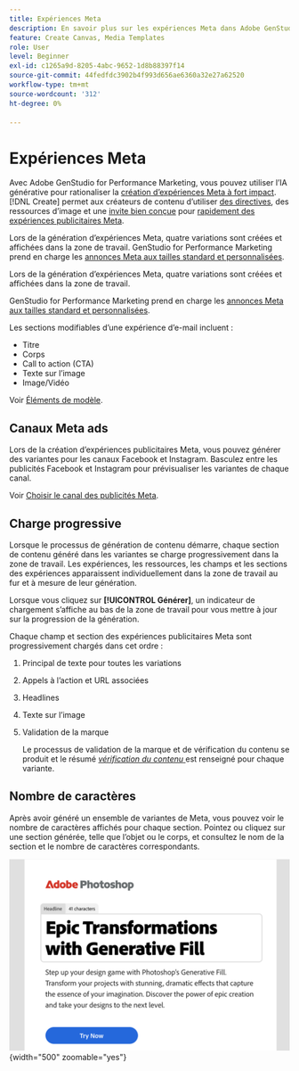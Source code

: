 ```yaml
---
title: Expériences Meta
description: En savoir plus sur les expériences Meta dans Adobe GenStudio for Performance Marketing.
feature: Create Canvas, Media Templates
role: User
level: Beginner
exl-id: c1265a9d-8205-4abc-9652-1d8b88397f14
source-git-commit: 44fedfdc3902b4f993d656ae6360a32e27a62520
workflow-type: tm+mt
source-wordcount: '312'
ht-degree: 0%

---
```


# Expériences Meta

Avec Adobe GenStudio for Performance Marketing, vous pouvez utiliser l’IA générative pour rationaliser la [création d’expériences Meta à fort impact](/help/user-guide/create/create-meta-ad.md). [!DNL Create] permet aux créateurs de contenu d’utiliser [des directives](/help/user-guide/guidelines/overview.md), des ressources d’image et une [ invite bien conçue](/help/user-guide/effective-prompts.md) pour [ rapidement des expériences publicitaires Meta](/help/user-guide/create/create-meta-ad.md).

Lors de la génération d’expériences Meta, quatre variations sont créées et affichées dans la zone de travail. GenStudio for Performance Marketing prend en charge les [annonces Meta aux tailles standard et personnalisées](/help/user-guide/content/best-practices-for-templates.md#follow-channel-specific-template-guidelines).

Lors de la génération d’expériences Meta, quatre variations sont créées et affichées dans la zone de travail.

GenStudio for Performance Marketing prend en charge les [annonces Meta aux tailles standard et personnalisées](/help/user-guide/templates/meta-template.md).

Les sections modifiables d’une expérience d’e-mail incluent :

* Titre
* Corps
* Call to action (CTA)
* Texte sur l’image
* Image/Vidéo

Voir [Éléments de modèle](/help/user-guide/content/use-templates.md#template-elements).

## Canaux Meta ads

Lors de la création d’expériences publicitaires Meta, vous pouvez générer des variantes pour les canaux Facebook et Instagram. Basculez entre les publicités Facebook et Instagram pour prévisualiser les variantes de chaque canal.

Voir [Choisir le canal des publicités Meta](/help/user-guide/create/create-meta-ad.md#choose-meta-ads-channel).

## Charge progressive

Lorsque le processus de génération de contenu démarre, chaque section de contenu généré dans les variantes se charge progressivement dans la zone de travail. Les expériences, les ressources, les champs et les sections des expériences apparaissent individuellement dans la zone de travail au fur et à mesure de leur génération.

Lorsque vous cliquez sur **[!UICONTROL Générer]**, un indicateur de chargement s’affiche au bas de la zone de travail pour vous mettre à jour sur la progression de la génération.

Chaque champ et section des expériences publicitaires Meta sont progressivement chargés dans cet ordre :

1. Principal de texte pour toutes les variations
1. Appels à l’action et URL associées
1. Headlines
1. Texte sur l’image
1. Validation de la marque

   Le processus de validation de la marque et de vérification du contenu se produit et le résumé [_vérification du contenu_ ](/help/user-guide/guidelines/brand-validation.md#content-check-summary) est renseigné pour chaque variante.

## Nombre de caractères

Après avoir généré un ensemble de variantes de Meta, vous pouvez voir le nombre de caractères affichés pour chaque section. Pointez ou cliquez sur une section générée, telle que l’objet ou le corps, et consultez le nom de la section et le nombre de caractères correspondants.

![ Nombre de caractères ](/help/assets/character-count.png){width="500" zoomable="yes"}
